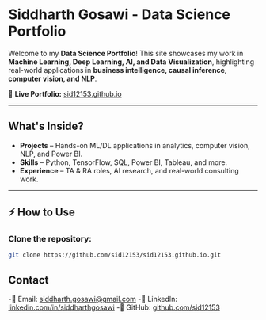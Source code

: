 # Siddharth Gosawi - Data Science Portfolio  

Welcome to my **Data Science Portfolio**! This site showcases my work in **Machine Learning, Deep Learning, AI, and Data Visualization**, highlighting real-world applications in **business intelligence, causal inference, computer vision, and NLP**.  

🔗 **Live Portfolio:** [sid12153.github.io](https://sid12153.github.io)  

---

## What's Inside?  
- **Projects** – Hands-on ML/DL applications in analytics, computer vision, NLP, and Power BI.  
- **Skills** – Python, TensorFlow, SQL, Power BI, Tableau, and more.  
- **Experience** – TA & RA roles, AI research, and real-world consulting work.  

---

## ⚡ How to Use  
### Clone the repository:  
```bash
git clone https://github.com/sid12153/sid12153.github.io.git
```

##  Contact
-📧 Email: [siddharth.gosawi@gmail.com](mailto:siddharth.gosawi@gmail.com)
-💼 LinkedIn: [linkedin.com/in/siddharthgosawi](https://www.linkedin.com/in/siddharth-gosawi)
-🐙 GitHub: [github.com/sid12153](https://github.com/sid12153)
